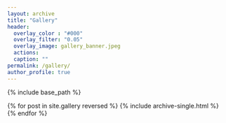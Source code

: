 ```yaml
---
layout: archive
title: "Gallery"
header:
  overlay_color : "#000"
  overlay_filter: "0.05"
  overlay_image: gallery_banner.jpeg
  actions:
  caption: ""
permalink: /gallery/
author_profile: true
---
```

{% include base_path %}

{% for post in site.gallery reversed %}
  {% include archive-single.html %}
{% endfor %}

